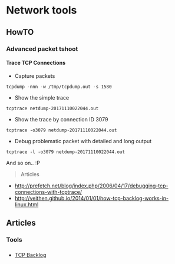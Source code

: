 # Network tools


## HowTO

### Advanced packet tshoot

#### Trace TCP Connections

* Capture packets

`tcpdump -nnn -w /tmp/tcpdump.out -s 1580`


* Show  the simple trace

`tcptrace netdump-20171110022044.out`

* Show  the trace by connection ID 3079

`tcptrace -o3079 netdump-20171110022044.out`

* Debug problematic packet with detailed and long output

`tcptrace -l -o3079 netdump-20171110022044.out`

And so on.. :P


> Articles

* http://prefetch.net/blog/index.php/2006/04/17/debugging-tcp-connections-with-tcptrace/
* http://veithen.github.io/2014/01/01/how-tcp-backlog-works-in-linux.html




## Articles

### Tools

### 
* [TCP Backlog](http://veithen.github.io/2014/01/01/how-tcp-backlog-works-in-linux.html)
